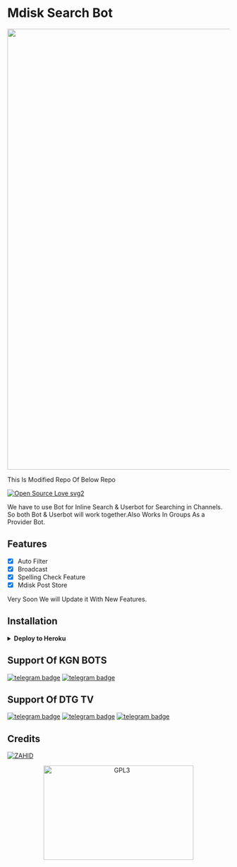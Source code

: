 # Mdisk Search Bot

<p align="center"><img src="https://te.legra.ph/file/4f6d327d17b64c4c2a20b.jpg" width="1000"></a></p>

This Is Modified Repo Of Below Repo

[![Open Source Love svg2](https://badges.frapsoft.com/os/v2/open-source.svg?v=103)](https://github.com/KGN-BOTS/Mdisk-search-bot)   


We have to use Bot for Inline Search & Userbot for Searching in Channels. So both Bot & Userbot will work together.Also Works In Groups As a Provider Bot.

## Features

- [x] Auto Filter
- [x] Broadcast 
- [x] Spelling Check Feature
- [x] Mdisk Post Store

Very Soon We will Update it With New Features. 

## Installation

<details><summary><b>Deploy to Heroku</b></summary>
<p>
<br>
<a href="https://heroku.com/deploy?template=https://github.com/KGN-BOTS/mdisk-search-bot">
  <img src="https://www.herokucdn.com/deploy/button.svg" alt="Deploy">
</a>
</p>
</details>

## Support Of KGN BOTS
[![telegram badge](https://img.shields.io/badge/Telegram-Group-30302f?style=flat&logo=telegram)](https://telegram.dog/KGN_BOTS_SUPPORT)
[![telegram badge](https://img.shields.io/badge/Telegram-Channel-30302f?style=flat&logo=telegram)](https://telegram.dog/KGN_BOTS)

## Support Of DTG TV
[![telegram badge](https://img.shields.io/badge/Telegram-Group-30302f?style=flat&logo=telegram)](https://telegram.dog/DTG_SUPPORT)
[![telegram badge](https://img.shields.io/badge/Telegram-Channel-30302f?style=flat&logo=telegram)](https://telegram.dog/DTG_BOTS)
[![telegram badge](https://img.shields.io/badge/Telegram-Channel-30302f?style=flat&logo=telegram)](https://telegram.dog/DTG_TV)

## Credits 
[![ZAHID](https://img.shields.io/static/v1?label=ZAHID&message=dev&color=critical)](https://telegram.dog/KGN_OFFICIAL)

<p align="center">
    <a href="https://t.me/space4renjith">
        <img alt="GPL3" src ="https://telegra.ph/file/c4f778ccfc576a954dd20.gif" width="340" height="214"/>
    </a>
</p>



